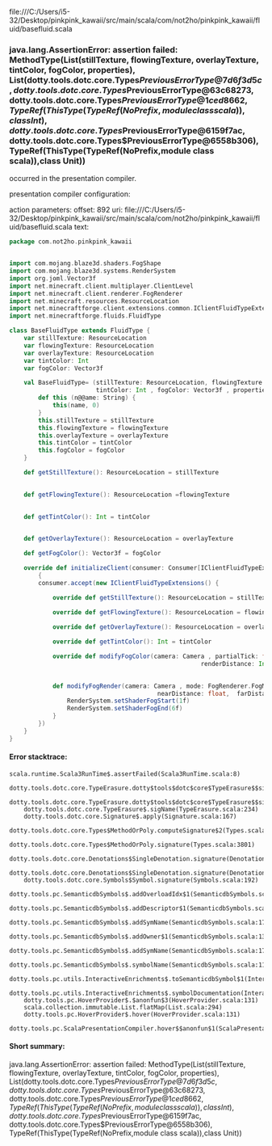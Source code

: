 file:///C:/Users/i5-32/Desktop/pinkpink_kawaii/src/main/scala/com/not2ho/pinkpink_kawaii/fluid/basefluid.scala
### java.lang.AssertionError: assertion failed: MethodType(List(stillTexture, flowingTexture, overlayTexture, tintColor, fogColor, properties), List(dotty.tools.dotc.core.Types$PreviousErrorType@7d6f3d5c, dotty.tools.dotc.core.Types$PreviousErrorType@63c68273, dotty.tools.dotc.core.Types$PreviousErrorType@1ced8662, TypeRef(ThisType(TypeRef(NoPrefix,module class scala)),class Int), dotty.tools.dotc.core.Types$PreviousErrorType@6159f7ac, dotty.tools.dotc.core.Types$PreviousErrorType@6558b306), TypeRef(ThisType(TypeRef(NoPrefix,module class scala)),class Unit))

occurred in the presentation compiler.

presentation compiler configuration:


action parameters:
offset: 892
uri: file:///C:/Users/i5-32/Desktop/pinkpink_kawaii/src/main/scala/com/not2ho/pinkpink_kawaii/fluid/basefluid.scala
text:
```scala
package com.not2ho.pinkpink_kawaii


import com.mojang.blaze3d.shaders.FogShape
import com.mojang.blaze3d.systems.RenderSystem
import org.joml.Vector3f
import net.minecraft.client.multiplayer.ClientLevel
import net.minecraft.client.renderer.FogRenderer
import net.minecraft.resources.ResourceLocation
import net.minecraftforge.client.extensions.common.IClientFluidTypeExtensions
import net.minecraftforge.fluids.FluidType

class BaseFluidType extends FluidType {
    var stillTexture: ResourceLocation
    var flowingTexture: ResourceLocation
    var overlayTexture: ResourceLocation
    var tintColor: Int
    var fogColor: Vector3f

    val BaseFluidType= (stillTexture: ResourceLocation, flowingTexture: ResourceLocation, overlayTexture: ResourceLocation ,
                        tintColor: Int , fogColor: Vector3f , properties: Properties ) => {
        def this (n@@ame: String) {
            this(name, 0)
        }
        this.stillTexture = stillTexture
        this.flowingTexture = flowingTexture
        this.overlayTexture = overlayTexture
        this.tintColor = tintColor
        this.fogColor = fogColor
    }

    def getStillTexture(): ResourceLocation = stillTexture
    

    def getFlowingTexture(): ResourceLocation =flowingTexture
    

    def getTintColor(): Int = tintColor
    

    def getOverlayTexture(): ResourceLocation = overlayTexture

    def getFogColor(): Vector3f = fogColor

    override def initializeClient(consumer: Consumer[IClientFluidTypeExtensions]):void = 
        {
        consumer.accept(new IClientFluidTypeExtensions() {

            override def getStillTexture(): ResourceLocation = stillTexture
            
            override def getFlowingTexture(): ResourceLocation = flowingTexture

            override def getOverlayTexture(): ResourceLocation = overlayTexture

            override def getTintColor(): Int = tintColor

            override def modifyFogColor(camera: Camera , partialTick: float , level: ClientLevel ,
                                                     renderDistance: Int, darkenWorldAmount: float, fluidFogColor: Vector3f):Vector3f = fogColor
        

            def modifyFogRender(camera: Camera , mode: FogRenderer.FogMode , renderDistance: float, partialTick: float,
                                         nearDistance: float,  farDistance: float,  shape: FogShape):void = {
                RenderSystem.setShaderFogStart(1f)
                RenderSystem.setShaderFogEnd(6f)
            }
        })
    }
}
```



#### Error stacktrace:

```
scala.runtime.Scala3RunTime$.assertFailed(Scala3RunTime.scala:8)
	dotty.tools.dotc.core.TypeErasure.dotty$tools$dotc$core$TypeErasure$$sigName(TypeErasure.scala:950)
	dotty.tools.dotc.core.TypeErasure.dotty$tools$dotc$core$TypeErasure$$sigName(TypeErasure.scala:951)
	dotty.tools.dotc.core.TypeErasure$.sigName(TypeErasure.scala:234)
	dotty.tools.dotc.core.Signature$.apply(Signature.scala:167)
	dotty.tools.dotc.core.Types$MethodOrPoly.computeSignature$2(Types.scala:3776)
	dotty.tools.dotc.core.Types$MethodOrPoly.signature(Types.scala:3801)
	dotty.tools.dotc.core.Denotations$SingleDenotation.signature(Denotations.scala:618)
	dotty.tools.dotc.core.Denotations$SingleDenotation.signature(Denotations.scala:608)
	dotty.tools.dotc.core.Symbols$Symbol.signature(Symbols.scala:192)
	dotty.tools.pc.SemanticdbSymbols$.addOverloadIdx$1(SemanticdbSymbols.scala:154)
	dotty.tools.pc.SemanticdbSymbols$.addDescriptor$1(SemanticdbSymbols.scala:175)
	dotty.tools.pc.SemanticdbSymbols$.addSymName(SemanticdbSymbols.scala:179)
	dotty.tools.pc.SemanticdbSymbols$.addOwner$1(SemanticdbSymbols.scala:134)
	dotty.tools.pc.SemanticdbSymbols$.addSymName(SemanticdbSymbols.scala:178)
	dotty.tools.pc.SemanticdbSymbols$.symbolName(SemanticdbSymbols.scala:117)
	dotty.tools.pc.utils.InteractiveEnrichments$.toSemanticdbSymbol$1(InteractiveEnrichments.scala:272)
	dotty.tools.pc.utils.InteractiveEnrichments$.symbolDocumentation(InteractiveEnrichments.scala:273)
	dotty.tools.pc.HoverProvider$.$anonfun$3(HoverProvider.scala:131)
	scala.collection.immutable.List.flatMap(List.scala:294)
	dotty.tools.pc.HoverProvider$.hover(HoverProvider.scala:131)
	dotty.tools.pc.ScalaPresentationCompiler.hover$$anonfun$1(ScalaPresentationCompiler.scala:376)
```
#### Short summary: 

java.lang.AssertionError: assertion failed: MethodType(List(stillTexture, flowingTexture, overlayTexture, tintColor, fogColor, properties), List(dotty.tools.dotc.core.Types$PreviousErrorType@7d6f3d5c, dotty.tools.dotc.core.Types$PreviousErrorType@63c68273, dotty.tools.dotc.core.Types$PreviousErrorType@1ced8662, TypeRef(ThisType(TypeRef(NoPrefix,module class scala)),class Int), dotty.tools.dotc.core.Types$PreviousErrorType@6159f7ac, dotty.tools.dotc.core.Types$PreviousErrorType@6558b306), TypeRef(ThisType(TypeRef(NoPrefix,module class scala)),class Unit))